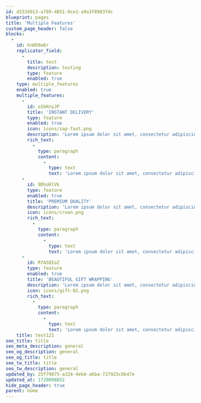 ```yaml
---
id: d3334913-a789-4851-9ce1-a9a3f8903fdc
blueprint: pages
title: 'Multiple Features'
custom_page_header: false
blocks:
  -
    id: hnHO9a6r
    replicator_field:
      -
        title: test
        description: testing
        type: feature
        enabled: true
    type: multiple_features
    enabled: true
    multiple_features:
      -
        id: o1bKnyJP
        title: 'INSTANT DELIVERY'
        type: feature
        enabled: true
        icon: icons/zap-fast.png
        description: 'Lorem ipsum dolor sit amet, consectetur adipiscing elit. In elit, ultrices mauris leo at.'
        rich_text:
          -
            type: paragraph
            content:
              -
                type: text
                text: 'Lorem ipsum dolor sit amet, consectetur adipiscing elit. In elit, ultrices mauris leo at.'
      -
        id: 9DhoRlVk
        type: feature
        enabled: true
        title: 'PREMIUM QUALITY'
        description: 'Lorem ipsum dolor sit amet, consectetur adipiscing elit. In elit, ultrices mauris leo at.'
        icon: icons/crown.png
        rich_text:
          -
            type: paragraph
            content:
              -
                type: text
                text: 'Lorem ipsum dolor sit amet, consectetur adipiscing elit. In elit, ultrices mauris leo at.'
      -
        id: RfA5QIoZ
        type: feature
        enabled: true
        title: 'BEAUTIFUL GIFT WRAPPING'
        description: 'Lorem ipsum dolor sit amet, consectetur adipiscing elit. In elit, ultrices mauris leo at.'
        icon: icons/gift-02.png
        rich_text:
          -
            type: paragraph
            content:
              -
                type: text
                text: 'Lorem ipsum dolor sit amet, consectetur adipiscing elit. In elit, ultrices mauris leo at.'
    title: test121
seo_title: title
seo_meta_description: general
seo_og_description: general
seo_og_title: title
seo_tw_title: title
seo_tw_description: general
updated_by: 25f79875-a324-4eb4-a6ba-727925c8b47e
updated_at: 1720098852
hide_page_header: true
parent: home
---
```

